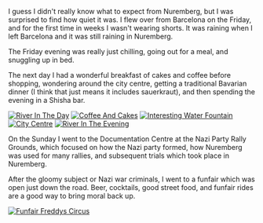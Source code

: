 <!--moml:meta
Title: 2018 Nuremberg
Date: 2018-09-01
Hero: nazi-party-rally-grounds
Intro: A long weekend in the beautifully quaint city of Nuremberg, Germany.
-->

I guess I didn't really know what to expect from Nuremberg, but I was surprised to find how quiet it was. I flew over from Barcelona on the Friday, and for the first time in weeks I wasn't wearing shorts. It was raining when I left Barcelona and it was still raining in Nuremberg.

The Friday evening was really just chilling, going out for a meal, and snuggling up in bed.

The next day I had a wonderful breakfast of cakes and coffee before shopping, wondering around the city centre, getting a traditional Bavarian dinner (I think that just means it includes sauerkraut), and then spending the evening in a Shisha bar.

<div class="gallery">
    <a href="/2018-nuremberg/river-in-the-day-2000.jpg"><img alt="River In The Day" srcset="/2018-nuremberg/river-in-the-day-400.jpg, /2018-nuremberg/river-in-the-day-800.jpg 800w, /2018-nuremberg/river-in-the-day-1200.jpg 1200w, /2018-nuremberg/river-in-the-day-1600.jpg 1600w, /2018-nuremberg/river-in-the-day-2000.jpg 2000w" src="/2018-nuremberg/river-in-the-day-400.jpg"></a>
    <a href="/2018-nuremberg/coffee-and-cakes-2000.jpg"><img alt="Coffee And Cakes" srcset="/2018-nuremberg/coffee-and-cakes-400.jpg, /2018-nuremberg/coffee-and-cakes-800.jpg 800w, /2018-nuremberg/coffee-and-cakes-1200.jpg 1200w, /2018-nuremberg/coffee-and-cakes-1600.jpg 1600w, /2018-nuremberg/coffee-and-cakes-2000.jpg 2000w" src="/2018-nuremberg/coffee-and-cakes-400.jpg"></a>
    <a href="/2018-nuremberg/interesting-water-fountain-2000.jpg"><img alt="Interesting Water Fountain" srcset="/2018-nuremberg/interesting-water-fountain-400.jpg, /2018-nuremberg/interesting-water-fountain-800.jpg 800w, /2018-nuremberg/interesting-water-fountain-1200.jpg 1200w, /2018-nuremberg/interesting-water-fountain-1600.jpg 1600w, /2018-nuremberg/interesting-water-fountain-2000.jpg 2000w" src="/2018-nuremberg/interesting-water-fountain-400.jpg"></a>
    <a href="/2018-nuremberg/city-centre-2000.jpg"><img alt="City Centre" srcset="/2018-nuremberg/city-centre-400.jpg, /2018-nuremberg/city-centre-800.jpg 800w, /2018-nuremberg/city-centre-1200.jpg 1200w, /2018-nuremberg/city-centre-1600.jpg 1600w, /2018-nuremberg/city-centre-2000.jpg 2000w" src="/2018-nuremberg/city-centre-400.jpg"></a>
    <a href="/2018-nuremberg/river-in-the-evening-2000.jpg"><img alt="River In The Evening" srcset="/2018-nuremberg/river-in-the-evening-400.jpg, /2018-nuremberg/river-in-the-evening-800.jpg 800w, /2018-nuremberg/river-in-the-evening-1200.jpg 1200w, /2018-nuremberg/river-in-the-evening-1600.jpg 1600w, /2018-nuremberg/river-in-the-evening-2000.jpg 2000w" src="/2018-nuremberg/river-in-the-evening-400.jpg"></a>
</div>

On the Sunday I went to the Documentation Centre at the Nazi Party Rally Grounds, which focused on how the Nazi party formed, how Nuremberg was used for many rallies, and subsequent trials which took place in Nuremberg.

After the gloomy subject or Nazi war criminals, I went to a funfair which was open just down the road. Beer, cocktails, good street food, and funfair rides are a good way to bring moral back up.

<div class="gallery">
    <a href="/2018-nuremberg/funfair-freddys-circus-2000.jpg"><img alt="Funfair Freddys Circus" srcset="/2018-nuremberg/funfair-freddys-circus-400.jpg, /2018-nuremberg/funfair-freddys-circus-800.jpg 800w, /2018-nuremberg/funfair-freddys-circus-1200.jpg 1200w, /2018-nuremberg/funfair-freddys-circus-1600.jpg 1600w, /2018-nuremberg/funfair-freddys-circus-2000.jpg 2000w" src="/2018-nuremberg/funfair-freddys-circus-400.jpg"></a>
</div>

